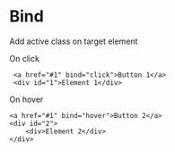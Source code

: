 # Bind

Add active class on target element

On click
~~~~
 <a href="#1" bind="click">Button 1</a>
 <div id="1">Element 1</div>
~~~~

On hover
~~~~
<a href="#1" bind="hover">Button 2</a>
<div id="2">
    <div>Element 2</div>
</div>
~~~~
